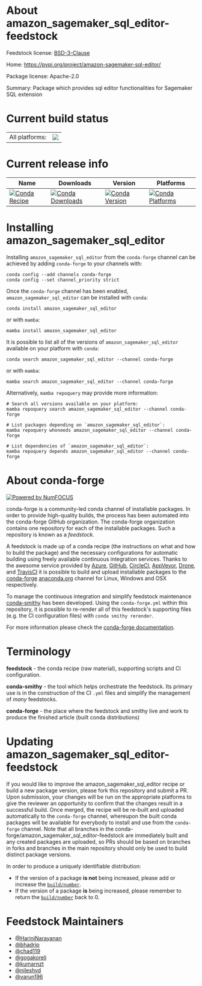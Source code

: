 About amazon_sagemaker_sql_editor-feedstock
===========================================

Feedstock license: [BSD-3-Clause](https://github.com/conda-forge/amazon-sagemaker-sql-editor-feedstock/blob/main/LICENSE.txt)

Home: https://pypi.org/project/amazon-sagemaker-sql-editor/

Package license: Apache-2.0

Summary: Package which provides sql editor functionalities for Sagemaker SQL extension

Current build status
====================


<table><tr><td>All platforms:</td>
    <td>
      <a href="https://dev.azure.com/conda-forge/feedstock-builds/_build/latest?definitionId=21751&branchName=main">
        <img src="https://dev.azure.com/conda-forge/feedstock-builds/_apis/build/status/amazon-sagemaker-sql-editor-feedstock?branchName=main">
      </a>
    </td>
  </tr>
</table>

Current release info
====================

| Name | Downloads | Version | Platforms |
| --- | --- | --- | --- |
| [![Conda Recipe](https://img.shields.io/badge/recipe-amazon_sagemaker_sql_editor-green.svg)](https://anaconda.org/conda-forge/amazon_sagemaker_sql_editor) | [![Conda Downloads](https://img.shields.io/conda/dn/conda-forge/amazon_sagemaker_sql_editor.svg)](https://anaconda.org/conda-forge/amazon_sagemaker_sql_editor) | [![Conda Version](https://img.shields.io/conda/vn/conda-forge/amazon_sagemaker_sql_editor.svg)](https://anaconda.org/conda-forge/amazon_sagemaker_sql_editor) | [![Conda Platforms](https://img.shields.io/conda/pn/conda-forge/amazon_sagemaker_sql_editor.svg)](https://anaconda.org/conda-forge/amazon_sagemaker_sql_editor) |

Installing amazon_sagemaker_sql_editor
======================================

Installing `amazon_sagemaker_sql_editor` from the `conda-forge` channel can be achieved by adding `conda-forge` to your channels with:

```
conda config --add channels conda-forge
conda config --set channel_priority strict
```

Once the `conda-forge` channel has been enabled, `amazon_sagemaker_sql_editor` can be installed with `conda`:

```
conda install amazon_sagemaker_sql_editor
```

or with `mamba`:

```
mamba install amazon_sagemaker_sql_editor
```

It is possible to list all of the versions of `amazon_sagemaker_sql_editor` available on your platform with `conda`:

```
conda search amazon_sagemaker_sql_editor --channel conda-forge
```

or with `mamba`:

```
mamba search amazon_sagemaker_sql_editor --channel conda-forge
```

Alternatively, `mamba repoquery` may provide more information:

```
# Search all versions available on your platform:
mamba repoquery search amazon_sagemaker_sql_editor --channel conda-forge

# List packages depending on `amazon_sagemaker_sql_editor`:
mamba repoquery whoneeds amazon_sagemaker_sql_editor --channel conda-forge

# List dependencies of `amazon_sagemaker_sql_editor`:
mamba repoquery depends amazon_sagemaker_sql_editor --channel conda-forge
```


About conda-forge
=================

[![Powered by
NumFOCUS](https://img.shields.io/badge/powered%20by-NumFOCUS-orange.svg?style=flat&colorA=E1523D&colorB=007D8A)](https://numfocus.org)

conda-forge is a community-led conda channel of installable packages.
In order to provide high-quality builds, the process has been automated into the
conda-forge GitHub organization. The conda-forge organization contains one repository
for each of the installable packages. Such a repository is known as a *feedstock*.

A feedstock is made up of a conda recipe (the instructions on what and how to build
the package) and the necessary configurations for automatic building using freely
available continuous integration services. Thanks to the awesome service provided by
[Azure](https://azure.microsoft.com/en-us/services/devops/), [GitHub](https://github.com/),
[CircleCI](https://circleci.com/), [AppVeyor](https://www.appveyor.com/),
[Drone](https://cloud.drone.io/welcome), and [TravisCI](https://travis-ci.com/)
it is possible to build and upload installable packages to the
[conda-forge](https://anaconda.org/conda-forge) [anaconda.org](https://anaconda.org/)
channel for Linux, Windows and OSX respectively.

To manage the continuous integration and simplify feedstock maintenance
[conda-smithy](https://github.com/conda-forge/conda-smithy) has been developed.
Using the ``conda-forge.yml`` within this repository, it is possible to re-render all of
this feedstock's supporting files (e.g. the CI configuration files) with ``conda smithy rerender``.

For more information please check the [conda-forge documentation](https://conda-forge.org/docs/).

Terminology
===========

**feedstock** - the conda recipe (raw material), supporting scripts and CI configuration.

**conda-smithy** - the tool which helps orchestrate the feedstock.
                   Its primary use is in the construction of the CI ``.yml`` files
                   and simplify the management of *many* feedstocks.

**conda-forge** - the place where the feedstock and smithy live and work to
                  produce the finished article (built conda distributions)


Updating amazon_sagemaker_sql_editor-feedstock
==============================================

If you would like to improve the amazon_sagemaker_sql_editor recipe or build a new
package version, please fork this repository and submit a PR. Upon submission,
your changes will be run on the appropriate platforms to give the reviewer an
opportunity to confirm that the changes result in a successful build. Once
merged, the recipe will be re-built and uploaded automatically to the
`conda-forge` channel, whereupon the built conda packages will be available for
everybody to install and use from the `conda-forge` channel.
Note that all branches in the conda-forge/amazon_sagemaker_sql_editor-feedstock are
immediately built and any created packages are uploaded, so PRs should be based
on branches in forks and branches in the main repository should only be used to
build distinct package versions.

In order to produce a uniquely identifiable distribution:
 * If the version of a package **is not** being increased, please add or increase
   the [``build/number``](https://docs.conda.io/projects/conda-build/en/latest/resources/define-metadata.html#build-number-and-string).
 * If the version of a package **is** being increased, please remember to return
   the [``build/number``](https://docs.conda.io/projects/conda-build/en/latest/resources/define-metadata.html#build-number-and-string)
   back to 0.

Feedstock Maintainers
=====================

* [@HariniNarayanan](https://github.com/HariniNarayanan/)
* [@bhadrip](https://github.com/bhadrip/)
* [@chad119](https://github.com/chad119/)
* [@gogakoreli](https://github.com/gogakoreli/)
* [@kumarnzt](https://github.com/kumarnzt/)
* [@nileshvd](https://github.com/nileshvd/)
* [@varun196](https://github.com/varun196/)

